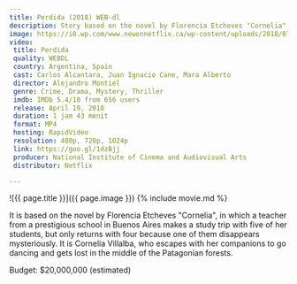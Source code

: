 ```yaml
---
title: Perdida (2018) WEB-dl
description: Story based on the novel by Florencia Etcheves "Cornelia"
image: https://i0.wp.com/www.newonnetflix.ca/wp-content/uploads/2018/07/perdida.jpg
video:
 title: Perdida
 quality: WEBDL
 country: Argentina, Spain
 cast: Carlos Alcantara, Juan Ignacio Cane, Mara Alberto
 director: Alejandro Montiel
 genre: Crime, Drama, Mystery, Thriller
 imdb: IMDb 5.4/10 from 656 users
 release: April 19, 2018
 duration: 1 jam 43 menit
 format: MP4
 hosting: RapidVideo
 resolution: 480p, 720p, 1024p
 link: https://goo.gl/1dzBjj
 producer: National Institute of Cinema and Audiovisual Arts
 distributor: Netflix

---
```


![{{ page.title }}]({{ page.image }})
{% include movie.md %}

It is based on the novel by Florencia Etcheves "Cornelia", in which a teacher from a prestigious school in Buenos Aires makes a study trip with five of her students, but only returns with four because one of them disappears mysteriously. It is Cornelia Villalba, who escapes with her companions to go dancing and gets lost in the middle of the Patagonian forests.

Budget: $20,000,000 (estimated)
